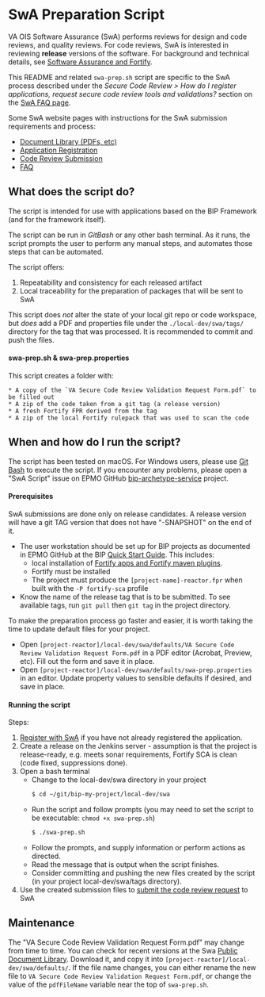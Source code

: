 # SwA Preparation Script
VA OIS Software Assurance (SwA) performs reviews for design and code reviews, and quality reviews. For code reviews, SwA is interested in reviewing **release** versions of the software. For background and technical details, see [Software Assurance and Fortify](../../docs/fortify-and-swa.md).

This README and related `swa-prep.sh` script are specific to the SwA process described under the _Secure Code Review > How do I register applications, request secure code review tools and validations?_ section on the [SwA FAQ page](https://wiki.mobilehealth.va.gov/display/OISSWA/Frequently+Asked+Questions).

Some SwA website pages with instructions for the SwA submission requirements and process:
* [Document Library (PDFs, etc)](https://wiki.mobilehealth.va.gov/display/OISSWA/Public+Document+Library)
* [Application Registration](https://wiki.mobilehealth.va.gov/display/OISSWA/How+to+open+an+NSD+ticket+to+register+a+VA+application)
* [Code Review Submission](https://wiki.mobilehealth.va.gov/pages/viewpage.action?pageId=26774489)
* [FAQ](https://wiki.mobilehealth.va.gov/display/OISSWA/Frequently+Asked+Questions)

## What does the script do?

The script is intended for use with applications based on the BIP Framework (and for the framework itself).

The script can be run in _GitBash_ or any other bash terminal. As it runs, the script prompts the user to perform any manual steps, and automates those steps that can be automated.

The script offers:
1. Repeatability and consistency for each released artifact
2. Local traceability for the preparation of packages that will be sent to SwA

This script does _not_ alter the state of your local git repo or code workspace, but _does_ add a PDF and properties file under the `./local-dev/swa/tags/` directory for the tag that was processed. It is recommended to commit and push the files.

#### swa-prep.sh & swa-prep.properties

This script creates a folder with:

	* A copy of the `VA Secure Code Review Validation Request Form.pdf` to be filled out
	* A zip of the code taken from a git tag (a release version)
	* A fresh Fortify FPR derived from the tag
	* A zip of the local Fortify rulepack that was used to scan the code

## When and how do I run the script?

The script has been tested on macOS. For Windows users, please use [Git Bash](https://gitforwindows.org/) to execute the script. If you encounter any problems, please open a "SwA Script" issue on EPMO GitHub [bip-archetype-service](https://github.ec.va.gov/EPMO/bip-archetype-service) project.

#### Prerequisites

SwA submissions are done only on release candidates. A release version will have a git TAG version that does not have "-SNAPSHOT" on the end of it.

* The user workstation should be set up for BIP projects as documented in EPMO GitHub at the BIP [Quick Start Guide](https://github.ec.va.gov/EPMO/bip-reference-person/blob/master/docs/quick-start-guide.md). This includes:
 	* local installation of [Fortify apps and Fortify maven plugins](https://wiki.mobilehealth.va.gov/display/OISSWA/How+to+download+the+VA-Licensed+Fortify+software).
	* Fortify must be installed
	* The project must produce the `[project-name]-reactor.fpr` when built with the `-P fortify-sca` profile
* Know the name of the release tag that is to be submitted. To see available tags, run `git pull` then `git tag` in the project directory.

To make the preparation process go faster and easier, it is worth taking the time to update default files for your project.
* Open `[project-reactor]/local-dev/swa/defaults/VA Secure Code Review Validation Request Form.pdf` in a PDF editor (Acrobat, Preview, etc). Fill out the form and save it in place.
* Open `[project-reactor]/local-dev/swa/defaults/swa-prep.properties` in an editor. Update property values to sensible defaults if desired, and save in place.

#### Running the script

Steps:
1. [Register with SwA](https://wiki.mobilehealth.va.gov/display/OISSWA/How+to+open+an+NSD+ticket+to+register+a+VA+application) if you have not already registered the application.
2. Create a release on the Jenkins server - assumption is that the project is release-ready, e.g. meets sonar requirements, Fortify SCA is clean (code fixed, suppressions done).
3. Open a bash terminal
	* Change to the local-dev/swa directory in your project
		```bash
		$ cd ~/git/bip-my-project/local-dev/swa
		```
	* Run the script and follow prompts (you may need to set the script to be executable: `chmod +x swa-prep.sh`)
		```bash
		$ ./swa-prep.sh
		```
	* Follow the prompts, and supply information or perform actions as directed.
	* Read the message that is output when the script finishes.
	* Consider committing and pushing the new files created by the script (in your project local-dev/swa/tags directory).
4. Use the created submission files to [submit the code review request](https://wiki.mobilehealth.va.gov/pages/viewpage.action?pageId=26774489) to SwA

## Maintenance

The "VA Secure Code Review Validation Request Form.pdf" may change from time to time. You can check for recent versions at the Swa [Public Document Library](https://wiki.mobilehealth.va.gov/display/OISSWA/Public+Document+Library). Download it, and copy it into `[project-reactor]/local-dev/swa/defaults/`.  If the file name changes, you can either rename the new file to `VA Secure Code Review Validation Request Form.pdf`, or change the value of the `pdfFileName` variable near the top of `swa-prep.sh`.
